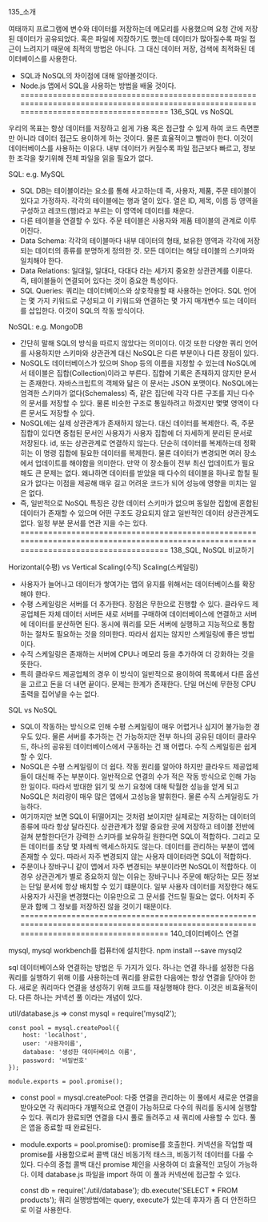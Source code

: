 135_소개

여태까지 프로그램에 변수와 데이터를 저장하는데 메모리를 사용했으며 요청 간에 저장된 데이터가 공유되었다. 혹은 파일에 저장하기도 했는데 데이터가 많아질수록 파일 접근이 느려지기 때문에 최적의 방법은 아니다. 그 대신 데이터 저장, 검색에 최적화된 데이터베이스를 사용한다.

- SQL과 NoSQL의 차이점에 대해 알아볼것이다.
- Node.js 앱에서 SQL을 사용하는 방법을 배울 것이다.
======================================================================================================================================
136_SQL vs NoSQL

우리의 목표는 항상 데이터를 저장하고 쉽게 가용 혹은 접근할 수 있게 하여 코드 측면뿐만 아니라 데이터 접근도 용이하게 하는 것이다. 물론 효율적이고 빨라야 한다. 이것이 데이터베이스를 사용하는 이유다. 내부 데이터가 커질수록 파일 접근보다 빠르고, 정보 한 조각을 찾기위해 전체 파일을 읽을 필요가 없다.

SQL: e.g. MySQL
- SQL DB는 테이블이라는 요소를 통해 사고하는데 즉, 사용자, 제품, 주문 테이블이 있다고 가정하자. 각각의 테이블에는 행과 열이 있다. 열은 ID, 제목, 이름 등 영역을 구성하고 레코드(행)라고 부르는 이 영역에 데이터를 채운다.
- 다른 테이블을 연결할 수 있다. 주문 테이블은 사용자와 제품 테이블의 관계로 이루어진다.
- Data Schema: 각각의 테이블마다 내부 데이터의 형태, 보유한 영역과 각각에 저장되는 데이터의 종류를 분명하게 정의한 것. 모든 데이터는 해당 테이블의 스키마와 일치해야 한다.
- Data Relations: 일대일, 일대다, 다대다 라는 세가지 중요한 상관관계를 이룬다. 즉, 테이블들이 연결되어 있다는 것이 중요한 특성이다.
- SQL Queries: 쿼리는 데이터베이스와 상호작용할 때 사용하는 언어다. SQL 언어는 몇 가지 키워드로 구성되고 이 키워드와 연결하는 몇 가지 매개변수 또는 데이터를 삽입한다. 이것이 SQL의 작동 방식이다.

NoSQL: e.g. MongoDB
- 간단히 말해 SQL의 방식을 따르지 않았다는 의미이다. 이것 또한 다양한 쿼리 언어를 사용하지만 스키마와 상관관계 대신 NoSQL은 다른 부분이나 다른 장점이 있다.
- NoSQL도 데이터베이스가 있으며 Shop 등의 이름을 지정할 수 있는데 NoSQL에서 테이블은 집합(Collection)이라고 부른다. 집합에 기록은 존재하지 않지만 문서는 존재한다. 자바스크립트의 객체와 닮은 이 문서는 JSON 포맷이다.
NoSQL에는 엄격한 스키마가 없다(Schemaless) 즉, 같은 집단에 각각 다른 구조를 지닌 다수의 문서를 저장할 수 있다. 물론 비슷한 구조로 통일하려고 하겠지만 몇몇 영역이 다른 문서도 저장할 수 있다.
- NoSQL에는 실제 상관관계가 존재하지 않는다. 대신 데이터를 복제한다. 즉, 주문 집합이 있다면 중첩된 문서인 사용자가 사용자 집합에 더 자세하게 분리된 문서로 저장된다. id, 또는 상관관계로 연결하지 않는다. 단순히 데이터를 복제하는데 정확히는 이 명령 집합에 필요한 데이터를 복제한다. 물론 데이터가 변경되면 여러 장소에서 업데이트를 해야함을 의미한다.
만약 이 장소들이 전부 최신 업데이트가 필요해도 큰 문제는 없다. 왜냐하면 데이터를 받았을 때 다수의 테이블을 하나로 합칠 필요가 없다는 이점을 제공해 매우 길고 어려운 코드가 되어 성능에 영향을 미치는 일은 없다.
- 즉, 일반적으로 NoSQL 특징은 강한 데이터 스키마가 없으며 동일한 집합에 혼합된 데이터가 존재할 수 있으며 어떤 구조도 강요되지 않고 일반적인 데이터 상관관계도 없다. 일정 부분 문서를 연관 지을 수는 있다. 
======================================================================================================================================
138_SQL, NoSQL 비교하기 

Horizontal(수평) vs Vertical Scaling(수직) Scaling(스케일링)
- 사용자가 늘어나고 데이터가 쌓여가는 앱의 유지를 위해서는 데이터베이스를 확장해야 한다. 
- 수평 스케일링은 서버를 더 추가한다. 장점은 무한으로 진행할 수 있다. 클라우드 제공업체든 자체 데이터 서버든 새로 서버를 구매하여 데이터베이스에 연결하고 서버에 데이터를 분산하면 된다. 동시에 쿼리를 모든 서버에 실행하고 지능적으로 통합하는 절차도 필요하는 것을 의미한다. 따라서 쉽지는 않지만 스케일링에 좋은 방법이다.
- 수직 스케일링은 존재하는 서버에 CPU나 메모리 등을 추가하여 더 강화하는 것을 뜻한다.
- 특히 클라우드 제공업체의 경우 이 방식이 일반적으로 용이하여 목록에서 다른 옵션을 고르고 돈을 더 내면 끝이다. 문제는 한계가 존재한다. 단일 머신에 무한정 CPU 출력을 집어넣을 수는 없다. 

SQL vs NoSQL
- SQL이 작동하는 방식으로 인해 수평 스케일링이 매우 어렵거나 심지어 불가능한 경우도 있다. 물론 서버를 추가하는 건 가능하지만 전부 하나의 공유된 데이터 클라우드, 하나의 공유된 데이터베이스에서 구동하는 건 꽤 어렵다. 수직 스케일링은 쉽게 할 수 있다.
- NoSQL은 수평 스케일링이 더 쉽다. 작동 원리를 알아야 하지만 클라우드 제공업체들이 대신해 주는 부분이다. 일반적으로 연결의 수가 적은 작동 방식으로 인해 가능한 일이다. 따라서 방대한 읽기 및 쓰기 요청에 대해 탁월한 성능을 얻게 되고 NoSQL은 처리량이 매우 많은 앱에서 고성능을 발휘한다. 물론 수직 스케일링도 가능하다.
- 여기까지만 보면 SQL이 뒤떨어지는 것처럼 보이지만 실제로는 저장하는 데이터의 종류에 따라 항상 달라진다. 상관관계가 정말 중요한 곳에 저장하고 테이블 전반에 걸쳐 분할한다던가 강력한 스키마를 보유하길 원한다면 SQL이 적합하다. 그리고 모든 데이터를 초당 몇 차례씩 액세스하지도 않는다. 데이터를 관리하는 부분이 앱에 존재할 수 있다. 따라서 자주 변경되지 않는 사용자 데이터라면 SQL이 적합하다. 
- 주문이나 장바구니 같이 앱에서 자주 변경되는 부분이라면 NoSQL이 적합하다. 이 경우 상관관계가 별로 중요하지 않는 이유는 장바구니나 주문에 해당하는 모든 정보는 단일 문서에 항상 배치할 수 있기 떄문이다. 일부 사용자 데이터를 저장한다 해도 사용자가 사진을 변경했다는 이유만으로 그 문서를 건드릴 필요는 없다. 어차피 주문과 함께 그 정보를 저장하진 않을 것이기 때문이다.
======================================================================================================================================
140_데이터베이스 연결

mysql, mysql workbench를 컴퓨터에 설치한다.
npm install --save mysql2 

sql 데이터베이스와 연결하는 방법은 두 가지가 있다. 하나는 연결 하나를 설정한 다음 쿼리를 실행하기 위해 이를 사용하는데 쿼리를 완료한 다음에는 항상 연결을 닫아야 한다. 새로운 쿼리마다 연결을 생성하기 위해 코드를 재실행해야 한다. 이것은 비효율적이다. 다른 하나는 커넥션 풀 이라는 개념이 있다.

util/database.js =>
    const mysql = require('mysql2');

    const pool = mysql.createPool({
        host: 'localhost',
        user: '사용자이름',
        database: '생성한 데이터베이스 이름',
        password: '비밀번호'
    });

    module.exports = pool.promise();
- const pool = mysql.createPool: 다중 연결을 관리하는 이 풀에서 새로운 연결을 받아오면 각 쿼리마다 개별적으로 연결이 가능하므로 다수의 쿼리를 동시에 실행할 수 있다. 쿼리가 완료되면 연결을 다시 풀로 돌려주고 새 쿼리에 사용할 수 있다. 풀은 앱을 종료할 때 완료된다.
- module.exports = pool.promise(): promise를 호출한다. 커넥션을 작업할 때 promise를 사용함으로써 콜백 대신 비동기적 태스크, 비동기적 데이터를 다룰 수 있다. 다수의 중첩 콜백 대신 promise 체인을 사용하여 더 효율적인 코딩이 가능하다.
이제 database.js 파일을 import 하여 이 풀과 커넥션에 접근할 수 있다. 

    const db = require('./util/database');
    db.execute('SELECT * FROM products');
쿼리 실행방법에는 query, execute가 있는데 후자가 좀 더 안전하므로 이걸 사용한다.